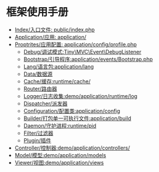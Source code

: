 框架使用手册
====

* [Index/入口文件:    public/index.php](https://github.com/tinyphporg/tinyphp-docs/blob/master/docs/manual/index.md)
* [Application/应用: application/](https://github.com/tinyphporg/tinyphp-docs/blob/master/docs/manual/application.md)    
* [Proptrites/应用配置:  application/config/profile.php](https://github.com/tinyphporg/tinyphp-docs/blob/master/docs/manual/profile.md)
    * [Debug/调试模式:Tiny\MVC\Event\DebugListener](https://github.com/tinyphporg/tinyphp-docs/blob/master/docs/manual/debug.md)
    * [Bootstrap/引导程序:application/events/Bootstrap.php](https://github.com/tinyphporg/tinyphp-docs/blob/master/docs/manual/bootstrap.md)
    * [Lang/语言包:application/lang](https://github.com/tinyphporg/tinyphp-docs/blob/master/docs/manual/lang.md)
    * [Data/数据源](https://github.com/tinyphporg/tinyphp-docs/blob/master/docs/manual/data.md)
    * [Cache/缓存:runtime/cache/](https://github.com/tinyphporg/tinyphp-docs/blob/master/docs/manual/cache.md)
    * [Router/路由器](https://github.com/tinyphporg/tinyphp-docs/blob/master/docs/manual/router-009.md)
    * [Logger/日志收集:demo/application/runtime/log](https://github.com/tinyphporg/tinyphp-docs/blob/master/docs/manual/logger-010.md)
    * [Dispatcher/派发器](https://github.com/tinyphporg/tinyphp-docs/blob/master/docs/manual/dispatcher-011.md)
    * [Configuration/配置类:application/config](https://github.com/tinyphporg/tinyphp-docs/blob/master/docs/manual/configuration.md)
    * [Builder/打包单一可执行文件:application/build](https://github.com/tinyphporg/tinyphp-docs/blob/master/docs/manual/builder.md)
    * [Daemon/守护进程:runtime/pid](https://github.com/tinyphporg/tinyphp-docs/blob/master/docs/manual/daemon.md)
    * [Filter/过滤器](https://github.com/tinyphporg/tinyphp-docs/blob/master/docs/manual/filter-015.md)
    * [Plugin/插件](https://github.com/tinyphporg/tinyphp-docs/blob/master/docs/manual/plugin-016.md)
 * [Controller/控制器:demo/application/controllers/](https://github.com/tinyphporg/tinyphp-docs/blob/master/docs/manual/controller-017.md)
 * [Model/模型:demo/application/models](https://github.com/tinyphporg/tinyphp-docs/blob/master/docs/manual/model-018.md)
 * [Viewer/视图:demo/application/views](https://github.com/tinyphporg/tinyphp-docs/blob/master/docs/manual/viewer-019.md)
